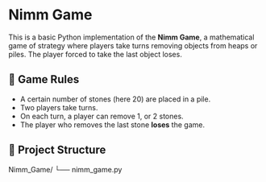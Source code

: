 # Nimm Game

This is a basic Python implementation of the **Nimm Game**, a mathematical game of strategy where players take turns removing objects from heaps or piles. The player forced to take the last object loses.

## 🧠 Game Rules

- A certain number of stones (here 20) are placed in a pile.
- Two players take turns.
- On each turn, a player can remove 1, or 2 stones.
- The player who removes the last stone **loses** the game.

## 📂 Project Structure

Nimm_Game/
└── nimm_game.py
